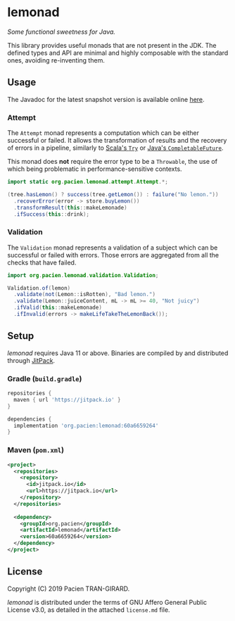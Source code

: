 # lemonad

_Some functional sweetness for Java._

This library provides useful monads that are not present in the JDK.
The defined types and API are minimal and highly composable with the standard ones, avoiding re-inventing them.


## Usage

The Javadoc for the latest snapshot version is available online [here][javadoc].

[javadoc]: https://javadoc.jitpack.io/org/pacien/lemonad/master-SNAPSHOT/javadoc/

### Attempt

The `Attempt` monad represents a computation which can be either successful or failed.
It allows the transformation of results and the recovery of errors in a pipeline,
similarly to [Scala's `Try`][scala-try] or [Java's `CompletableFuture`][java-completable-future].

This monad does __not__ require the error type to be a `Throwable`,
the use of which being problematic in performance-sensitive contexts.

[scala-try]: https://www.scala-lang.org/api/2.12.8/scala/util/Try.html
[java-completable-future]: https://docs.oracle.com/en/java/javase/11/docs/api/java.base/java/util/concurrent/CompletableFuture.html

```java
import static org.pacien.lemonad.attempt.Attempt.*;

(tree.hasLemon() ? success(tree.getLemon()) : failure("No lemon."))
  .recoverError(error -> store.buyLemon())
  .transformResult(this::makeLemonade)
  .ifSuccess(this::drink);
```

### Validation

The `Validation` monad represents a validation of a subject which can be successful or failed with errors.
Those errors are aggregated from all the checks that have failed.

```java
import org.pacien.lemonad.validation.Validation;

Validation.of(lemon)
  .validate(not(Lemon::isRotten), "Bad lemon.")
  .validate(Lemon::juiceContent, mL -> mL >= 40, "Not juicy")
  .ifValid(this::makeLemonade)
  .ifInvalid(errors -> makeLifeTakeTheLemonBack());
```


## Setup

_lemonad_ requires Java 11 or above.
Binaries are compiled by and distributed through [JitPack][jitpack-page].

[jitpack-page]: https://jitpack.io/#org.pacien/lemonad

### Gradle (`build.gradle`)

```groovy
repositories {
  maven { url 'https://jitpack.io' }
}

dependencies {
  implementation 'org.pacien:lemonad:60a6659264'
}
```

### Maven (`pom.xml`)

```xml
<project>
  <repositories>
    <repository>
      <id>jitpack.io</id>
      <url>https://jitpack.io</url>
    </repository>
  </repositories>
 
  <dependency>
    <groupId>org.pacien</groupId>
    <artifactId>lemonad</artifactId>
    <version>60a6659264</version>
  </dependency>
</project>
```


## License

Copyright (C) 2019 Pacien TRAN-GIRARD.

_lemonad_ is distributed under the terms of GNU Affero General Public License v3.0, as detailed in the attached `license.md` file.
